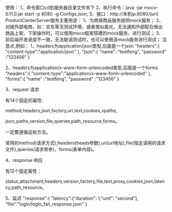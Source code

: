 使用：
    1、命令窗口cd到服务器目录文件夹下
    2、执行命令：java -jar moco-0.11.0.jar start -p 8080 -g Configs.json;
    3、接口：http://本机ip:8080/(uri)
ProductCenterServer服务主要用途：
1、为商城商品服务提供mock服务；
2、对接外部电商，如：京东等无测试环境，或者类似晨光，无法通知外部配合做出
商品上架、下架操作时，可以借用moco框架搭建的mock服务，进行测试；
3、前后端开发进度不一致，无法联调测试时，也可以使用该mock服务进行测试；
注意点,例如：
1、headers为application/json类型,后面是一个json
"headers":{
"content-type":"application/json"
},
"json":{
"name" :"testfeng",
"password" :"123456"
}

2、headers为application/x-www-form-urlencoded类型,后面是一个forms
"headers":{
"content-type":"application/x-www-form-urlencoded"
},
"forms":{
"name" :"testfeng",
"password" :"123456"
}

3、request 请求

有14个固定的属性:

method,headers,json,factory,uri,text,cookies,xpaths,

json_paths,version,file,queries,path_resource,forms。

一定要遵循这些方法。

常用的method(请求方式),headers(heads参数),uri(url地址),file(指定调用的请求文件),queries(请求带参)，forms(表单内容)。

4、response 响应

有12个固定属性：

status,attachment,headers,version,factory,file,text,proxy,cookies,json,latency,path_resource。

5、延迟
"response":{
"latency":{"duration": 1,"unit": "second"},
"file":"login/login_fail_response.json"
}

